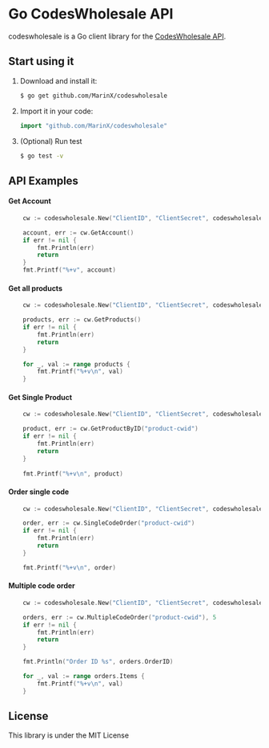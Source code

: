 # Go CodesWholesale API

codeswholesale is a Go client library for the [CodesWholesale API](https://docs.codeswholesale.com/api-documentation/).


## Start using it

1. Download and install it:

    ```sh
    $ go get github.com/MarinX/codeswholesale
    ```

2. Import it in your code:

    ```go
    import "github.com/MarinX/codeswholesale"
    ```

3. (Optional) Run test 

    ```sh 
    $ go test -v
    ```

## API Examples

#### Get Account

```go
	cw := codeswholesale.New("ClientID", "ClientSecret", codeswholesale.MODE_SANDBOX)

	account, err := cw.GetAccount()
	if err != nil {
		fmt.Println(err)
		return
	}
	fmt.Printf("%+v", account)
```

#### Get all products

```go
	cw := codeswholesale.New("ClientID", "ClientSecret", codeswholesale.MODE_SANDBOX)

	products, err := cw.GetProducts()
	if err != nil {
		fmt.Println(err)
		return
	}

	for _, val := range products {
		fmt.Printf("%+v\n", val)
	}
```

#### Get Single Product

```go
	cw := codeswholesale.New("ClientID", "ClientSecret", codeswholesale.MODE_SANDBOX)

	product, err := cw.GetProductByID("product-cwid")
	if err != nil {
		fmt.Println(err)
		return
	}
	
	fmt.Printf("%+v\n", product)
```

#### Order single code

```go
	cw := codeswholesale.New("ClientID", "ClientSecret", codeswholesale.MODE_SANDBOX)

	order, err := cw.SingleCodeOrder("product-cwid")
	if err != nil {
		fmt.Println(err)
		return
	}

	fmt.Printf("%+v\n", order)
```

#### Multiple code order

```go
	cw := codeswholesale.New("ClientID", "ClientSecret", codeswholesale.MODE_SANDBOX)

	orders, err := cw.MultipleCodeOrder("product-cwid"), 5
	if err != nil {
		fmt.Println(err)
		return
	}

	fmt.Println("Order ID %s", orders.OrderID)

	for _, val := range orders.Items {
		fmt.Printf("%+v\n", val)
	}
```

## License

This library is under the MIT License
